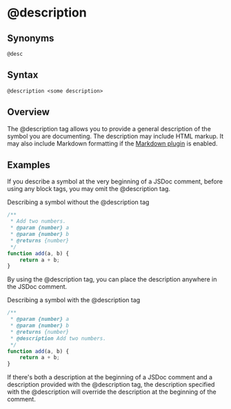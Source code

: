 # @description
## Synonyms

`@desc`

## Syntax

`@description <some description>`

## Overview

The @description tag allows you to provide a general description of the symbol you are documenting. The description may include HTML markup. It may also include Markdown formatting if the [Markdown plugin](https://jsdoc.app/plugins-markdown.html) is enabled.

## Examples

If you describe a symbol at the very beginning of a JSDoc comment, before using any block tags, you may omit the @description tag.

Describing a symbol without the @description tag

```javascript
/**
 * Add two numbers.
 * @param {number} a
 * @param {number} b
 * @returns {number}
 */
function add(a, b) {
    return a + b;
}
```

By using the @description tag, you can place the description anywhere in the JSDoc comment.

Describing a symbol with the @description tag

```javascript
/**
 * @param {number} a
 * @param {number} b
 * @returns {number}
 * @description Add two numbers.
 */
function add(a, b) {
    return a + b;
}
```

If there's both a description at the beginning of a JSDoc comment and a description provided with the @description tag, the description specified with the @description will override the description at the beginning of the comment.